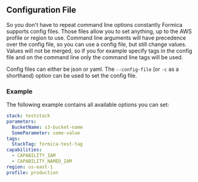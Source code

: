 ## Configuration File

So you don't have to repeat command line options constantly Formica supports config files. Those files allow you to set anything, up to the AWS profile or region to use.
Command line arguments will have precedence over the config file, so you can use a config file, but still change values. Values will not be merged, so if you for example specify tags in the config file and on the command line only the command line tags will be used.

Config files can either be json or yaml. The `--config-file` (or `-c` as a shorthand) option can be used to set the config file.

### Example

The following example contains all available options you can set:

```yaml
stack: teststack
parameters:
  BucketName: s3-bucket-name
  SomeParameter: some-value
tags:
  StackTag: formica-test-tag
capabilities:
  - CAPABILITY_IAM
  - CAPABILITY_NAMED_IAM
region: us-east-1
profile: production
```